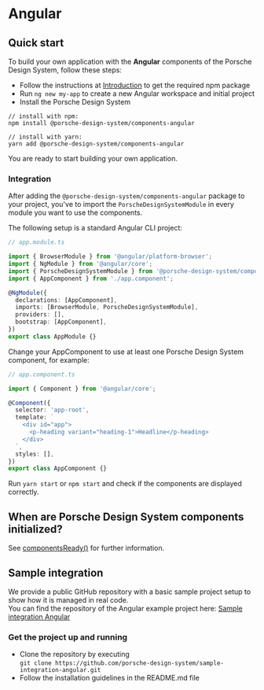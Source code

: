 # Angular

<TableOfContents></TableOfContents>

## Quick start

To build your own application with the **Angular** components of the Porsche Design System, follow these steps:

- Follow the instructions at [Introduction](start-coding/introduction) to get the required npm package
- Run `ng new my-app` to create a new Angular workspace and initial project
- Install the Porsche Design System

```shell script
// install with npm:
npm install @porsche-design-system/components-angular

// install with yarn:
yarn add @porsche-design-system/components-angular
```

You are ready to start building your own application.

### Integration

After adding the `@porsche-design-system/components-angular` package to your project, you've to import the
`PorscheDesignSystemModule` in every module you want to use the components.

The following setup is a standard Angular CLI project:

```ts
// app.module.ts

import { BrowserModule } from '@angular/platform-browser';
import { NgModule } from '@angular/core';
import { PorscheDesignSystemModule } from '@porsche-design-system/components-angular';
import { AppComponent } from './app.component';

@NgModule({
  declarations: [AppComponent],
  imports: [BrowserModule, PorscheDesignSystemModule],
  providers: [],
  bootstrap: [AppComponent],
})
export class AppModule {}
```

Change your AppComponent to use at least one Porsche Design System component, for example:

```ts
// app.component.ts

import { Component } from '@angular/core';

@Component({
  selector: 'app-root',
  template: `
    <div id="app">
      <p-heading variant="heading-1">Headline</p-heading>
    </div>
  `,
  styles: [],
})
export class AppComponent {}
```

Run `yarn start` or `npm start` and check if the components are displayed correctly.

## When are Porsche Design System components initialized?

See [componentsReady()](helpers/components-ready) for further information.

## Sample integration

We provide a public GitHub repository with a basic sample project setup to show how it is managed in real code.  
You can find the repository of the Angular example project here:
[Sample integration Angular](https://github.com/porsche-design-system/sample-integration-angular)

### Get the project up and running

- Clone the repository by executing  
  `git clone https://github.com/porsche-design-system/sample-integration-angular.git`
- Follow the installation guidelines in the README.md file
